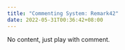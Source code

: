 ```yaml
---
title: "Commenting System: Remark42"
date: 2022-05-31T00:36:42+08:00
---
```


No content, just play with comment.
